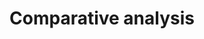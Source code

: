 ---
title: Comparative analysis
longTitle: 'Comparative analysis'
tags:
- gccommon
usedFor:
- "[[Comparison]]"
---